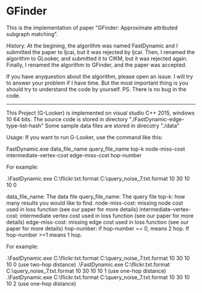 # GFinder

This is the implementation of paper "GFinder: Approximate attributed subgraph matching".

History:
At the begining, the algorithm was named FastDynamic and I submitted the paper to Ijcai, but it was rejected by Ijcai.
Then, I renamed the algorithm to GLooker, and submitted it to CIKM, but it was rejected again.
Finally, I renamed the algorithm to GFinder, and the paper was accepted. 

If you have anyquestion about the algorithm, please open an issue. I will try to answer your problem if I have time.
But the most important thing is you should try to understand the code by yourself.
PS. There is no bug in the code.

------------------------------------------------------------------------------------------------------------------------

This Project (G-Looker) is implemented on visual studio C++ 2015, windows 10 64 bits.
The source code is stored in directory "./FastDynamic-edge-type-list-hash"
Some sample data files are stored in direcotry "./data"

Usage:
If you want to run G-Looker, use the command like this:

FastDynamic.exe data_file_name query_file_name top-k node-miss-cost  intermediate-vertex-cost  edge-miss-cost hop-number

For example:

.\FastDynamic.exe C:\flickr.txt.format C:\query_noise_7.txt.format 10 30 10 10 0



data_file_name: The data file
query_file_name: The query file
top-k: how many results you would like to find. 
node-miss-cost: missing node cost used in loss function (see our paper for more details)
intermediate-vertex-cost:  intermediate vertex cost used in loss function (see our paper for more details)
edge-miss-cost: missing edge cost used in loss function (see our paper for more details)
hop-number: if hop-number == 0, means 2 hop. If hop-number >=1 means 1 hop.




For example:

.\FastDynamic.exe C:\flickr.txt.format C:\query_noise_7.txt.format 10 30 10 10 0    (use two-hop distance)
.\FastDynamic.exe C:\flickr.txt.format C:\query_noise_7.txt.format 10 30 10 10 1    (use one-hop distance)
.\FastDynamic.exe C:\flickr.txt.format C:\query_noise_7.txt.format 10 30 10 10 2    (use one-hop distance)
